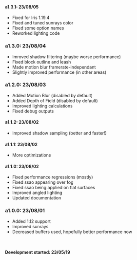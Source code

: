 #### a1.3.1:  23/08/05
- Fixed for Iris 1.19.4
- Fixed and tuned sunrays color
- Fixed some option names
- Reworked lighting code

### a1.3.0:  23/08/04
- Imroved shadow filtering (maybe worse performance)
- Fixed block outline and leash
- Made motion blur framerate-independant
- Slightly improved performance (in other areas)

### a1.2.0:  23/08/03
- Added Motion Blur (disabled by default)
- Added Depth of Field (disabled by default)
- Improved lighting calculations
- Fixed debug outputs

#### a1.1.2:  23/08/02
- Improved shadow sampling (better and faster!)

#### a1.1.1:  23/08/02
- More optimizations

#### a1.1.0:  23/08/02
- Fixed performance regressions (mostly)
- Fixed ssao appearing over fog
- Fixed ssao being applied on flat surfaces
- Improved angled lighting
- Updated documentation

### a1.0.0:  23/08/01
- Added 1.12 support
- Improved sunrays
- Decreased buffers used, hopefully better performance now

<br>

#### Development started:  23/05/19
